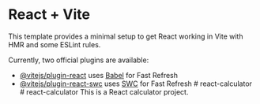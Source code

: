 # React + Vite

This template provides a minimal setup to get React working in Vite with HMR and some ESLint rules.

Currently, two official plugins are available:

- [@vitejs/plugin-react](https://github.com/vitejs/vite-plugin-react/blob/main/packages/plugin-react/README.md) uses [Babel](https://babeljs.io/) for Fast Refresh
- [@vitejs/plugin-react-swc](https://github.com/vitejs/vite-plugin-react-swc) uses [SWC](https://swc.rs/) for Fast Refresh
#   r e a c t - c a l c u l a t o r  
 #   r e a c t - c a l c u l a t o r  
 T h i s   i s   a   R e a c t   c a l c u l a t o r   p r o j e c t .  
 